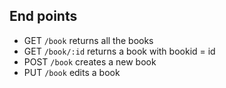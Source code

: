 


## End points

- GET  `/book` returns all the books
- GET  `/book/:id` returns a book with bookid = id
- POST `/book` creates a new book
- PUT `/book`  edits a book



